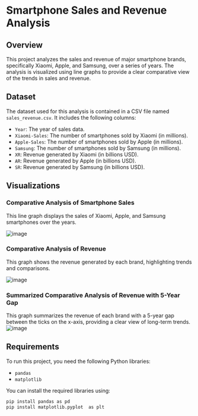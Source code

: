 # Smartphone Sales and Revenue Analysis

## Overview

This project analyzes the sales and revenue of major smartphone brands, specifically Xiaomi, Apple, and Samsung, over a series of years. The analysis is visualized using line graphs to provide a clear comparative view of the trends in sales and revenue.

## Dataset

The dataset used for this analysis is contained in a CSV file named `sales_revenue.csv`. It includes the following columns:

- `Year`: The year of sales data.
- `Xiaomi-Sales`: The number of smartphones sold by Xiaomi (in millions).
- `Apple-Sales`: The number of smartphones sold by Apple (in millions).
- `Samsung`: The number of smartphones sold by Samsung (in millions).
- `XR`: Revenue generated by Xiaomi (in billions USD).
- `AR`: Revenue generated by Apple (in billions USD).
- `SR`: Revenue generated by Samsung (in billions USD).

## Visualizations

### Comparative Analysis of Smartphone Sales

This line graph displays the sales of Xiaomi, Apple, and Samsung smartphones over the years. 

![image](https://github.com/user-attachments/assets/67071ff0-6379-4178-a0a7-6e090bdb9b3b)


### Comparative Analysis of Revenue

This graph shows the revenue generated by each brand, highlighting trends and comparisons.

![image](https://github.com/user-attachments/assets/497f0c1e-f8b0-464c-aa75-fb52511cace3)


### Summarized Comparative Analysis of Revenue with 5-Year Gap

This graph summarizes the revenue of each brand with a 5-year gap between the ticks on the x-axis, providing a clear view of long-term trends.
![image](https://github.com/user-attachments/assets/242917fb-fdb2-46b9-a157-d26e1869ac88)



## Requirements

To run this project, you need the following Python libraries:

- `pandas`
- `matplotlib`

You can install the required libraries using:

```bash
pip install pandas as pd
pip install matplotlib.pyplot  as plt
